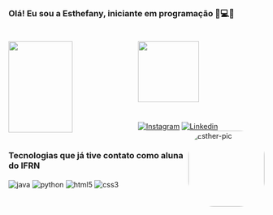 ### Olá! Eu sou a Esthefany, iniciante em programação 👋💻😸
#
<div>
  <a href="https://github.com/estheefany">
 <img 
  align="left"
  width="50%"
  height="180em" src="https://github-readme-stats.vercel.app/api?username=estheefany&show_icons=true&theme=synthwave&include_all_commits=true&count_private=true"
  />
<img
  height="120em"
  src="https://github-readme-stats.vercel.app/api/top-langs/?username=estheefany&layout=compact&langs_count=7&theme=synthwave"
/>
</div>

#

  [![Instagram](https://img.shields.io/badge/Instagram-E4405F?style=for-the-badge&logo=instagram&logoColor=white)](https://www.instagram.com/esthefanysiilva_/)
  [![Linkedin](https://img.shields.io/badge/LinkedIn-0077B5?style=for-the-badge&logo=linkedin&logoColor=white)](https://www.linkedin.com/in/esthefany-silva-7a4960223/)
  <img align="right" alt="Esther-pic" height="150" style="border-radius:50px"  src="https://user-images.githubusercontent.com/104703548/187108380-9aef12f0-1c08-4208-9ac5-fe0c95b04f6e.png">
#
### Tecnologias que já tive contato como aluna do IFRN

<div style="display: inline">
    <img align="center" alt="java" src="https://img.shields.io/badge/Java-ED8B00?style=for-the-badge&logo=java&logoColor=white" />
    <img align="center" alt="python" src="https://img.shields.io/badge/Python-14354C?style=for-the-badge&logo=python&logoColor=white" />
    <img align="center" alt="html5" src="https://img.shields.io/badge/HTML5-E34F26?style=for-the-badge&logo=html5&logoColor=white" />
    <img align="center" alt="css3" src="https://img.shields.io/badge/CSS3-1572B6?style=for-the-badge&logo=css3&logoColor=white"/>
</div>


